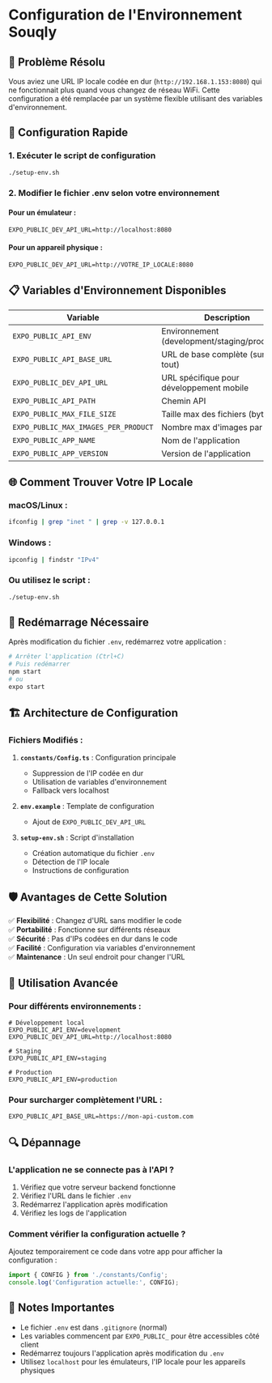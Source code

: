 # Configuration de l'Environnement Souqly

## 🚨 Problème Résolu

Vous aviez une URL IP locale codée en dur (`http://192.168.1.153:8080`) qui ne fonctionnait plus quand vous changez de réseau WiFi. Cette configuration a été remplacée par un système flexible utilisant des variables d'environnement.

## 🔧 Configuration Rapide

### 1. Exécuter le script de configuration
```bash
./setup-env.sh
```

### 2. Modifier le fichier .env selon votre environnement

#### Pour un émulateur :
```env
EXPO_PUBLIC_DEV_API_URL=http://localhost:8080
```

#### Pour un appareil physique :
```env
EXPO_PUBLIC_DEV_API_URL=http://VOTRE_IP_LOCALE:8080
```

## 📋 Variables d'Environnement Disponibles

| Variable | Description | Défaut |
|----------|-------------|---------|
| `EXPO_PUBLIC_API_ENV` | Environnement (development/staging/production) | development |
| `EXPO_PUBLIC_API_BASE_URL` | URL de base complète (surcharge tout) | - |
| `EXPO_PUBLIC_DEV_API_URL` | URL spécifique pour développement mobile | localhost:8080 |
| `EXPO_PUBLIC_API_PATH` | Chemin API | /api |
| `EXPO_PUBLIC_MAX_FILE_SIZE` | Taille max des fichiers (bytes) | 10485760 |
| `EXPO_PUBLIC_MAX_IMAGES_PER_PRODUCT` | Nombre max d'images par produit | 10 |
| `EXPO_PUBLIC_APP_NAME` | Nom de l'application | Souqly |
| `EXPO_PUBLIC_APP_VERSION` | Version de l'application | 1.0.0 |

## 🌐 Comment Trouver Votre IP Locale

### macOS/Linux :
```bash
ifconfig | grep "inet " | grep -v 127.0.0.1
```

### Windows :
```bash
ipconfig | findstr "IPv4"
```

### Ou utilisez le script :
```bash
./setup-env.sh
```

## 🔄 Redémarrage Nécessaire

Après modification du fichier `.env`, redémarrez votre application :

```bash
# Arrêter l'application (Ctrl+C)
# Puis redémarrer
npm start
# ou
expo start
```

## 🏗️ Architecture de Configuration

### Fichiers Modifiés :

1. **`constants/Config.ts`** : Configuration principale
   - Suppression de l'IP codée en dur
   - Utilisation de variables d'environnement
   - Fallback vers localhost

2. **`env.example`** : Template de configuration
   - Ajout de `EXPO_PUBLIC_DEV_API_URL`

3. **`setup-env.sh`** : Script d'installation
   - Création automatique du fichier `.env`
   - Détection de l'IP locale
   - Instructions de configuration

## 🛡️ Avantages de Cette Solution

✅ **Flexibilité** : Changez d'URL sans modifier le code  
✅ **Portabilité** : Fonctionne sur différents réseaux  
✅ **Sécurité** : Pas d'IPs codées en dur dans le code  
✅ **Facilité** : Configuration via variables d'environnement  
✅ **Maintenance** : Un seul endroit pour changer l'URL  

## 🚀 Utilisation Avancée

### Pour différents environnements :

```env
# Développement local
EXPO_PUBLIC_API_ENV=development
EXPO_PUBLIC_DEV_API_URL=http://localhost:8080

# Staging
EXPO_PUBLIC_API_ENV=staging

# Production
EXPO_PUBLIC_API_ENV=production
```

### Pour surcharger complètement l'URL :

```env
EXPO_PUBLIC_API_BASE_URL=https://mon-api-custom.com
```

## 🔍 Dépannage

### L'application ne se connecte pas à l'API ?

1. Vérifiez que votre serveur backend fonctionne
2. Vérifiez l'URL dans le fichier `.env`
3. Redémarrez l'application après modification
4. Vérifiez les logs de l'application

### Comment vérifier la configuration actuelle ?

Ajoutez temporairement ce code dans votre app pour afficher la configuration :

```javascript
import { CONFIG } from './constants/Config';
console.log('Configuration actuelle:', CONFIG);
```

## 📝 Notes Importantes

- Le fichier `.env` est dans `.gitignore` (normal)
- Les variables commencent par `EXPO_PUBLIC_` pour être accessibles côté client
- Redémarrez toujours l'application après modification du `.env`
- Utilisez `localhost` pour les émulateurs, l'IP locale pour les appareils physiques 